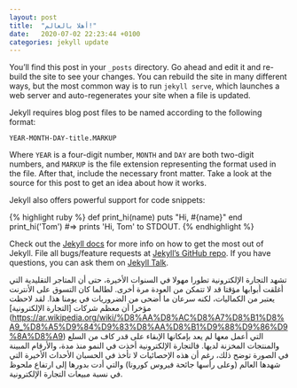 ```yaml
---
layout: post
title:  "أهلا بالعالم!"
date:   2020-07-02 22:23:44 +0100
categories: jekyll update
---
```

You’ll find this post in your `_posts` directory. Go ahead and edit it and re-build the site to see your changes. You can rebuild the site in many different ways, but the most common way is to run `jekyll serve`, which launches a web server and auto-regenerates your site when a file is updated.

Jekyll requires blog post files to be named according to the following format:

`YEAR-MONTH-DAY-title.MARKUP`

Where `YEAR` is a four-digit number, `MONTH` and `DAY` are both two-digit numbers, and `MARKUP` is the file extension representing the format used in the file. After that, include the necessary front matter. Take a look at the source for this post to get an idea about how it works.

Jekyll also offers powerful support for code snippets:

{% highlight ruby %}
def print_hi(name)
  puts "Hi, #{name}"
end
print_hi('Tom')
#=> prints 'Hi, Tom' to STDOUT.
{% endhighlight %}

Check out the [Jekyll docs][jekyll-docs] for more info on how to get the most out of Jekyll. File all bugs/feature requests at [Jekyll’s GitHub repo][jekyll-gh]. If you have questions, you can ask them on [Jekyll Talk][jekyll-talk].

تشهد التجارة الإلكترونية تطورا مهولا في السنوات الأخيرة، حتى أن المتاجر التقليدية التي أغلقت أبوابها مؤقتا قد لا تتمكن من العودة مرة أخرى. لطالما كان التسوق على الأنترنت يعتبر من الكماليات، لكنه سرعان ما أضحى من الضروريات في يومنا هذا. لقد لاحظت مؤخرا أن معظم شركات [التجارة الإلكترونية] (https://ar.wikipedia.org/wiki/%D8%AA%D8%AC%D8%A7%D8%B1%D8%A9_%D8%A5%D9%84%D9%83%D8%AA%D8%B1%D9%88%D9%86%D9%8A%D8%A9) التي أعمل معها لم يعد بإمكانها الإبقاء على قدر كاف من السلع والمنتجات المخزنة لديها. فالتجارة الإلكترونية أخذت في النمو منذ مدة، والأرقام المبينة في الصورة توضح ذلك، رغم أن هذه الإحصائيات لا تأخذ في الحسبان الأحداث الأخيرة التي شهدها العالم (وعلى رأسها جائحة فيروس كورونا) والتي أدت بدورها إلى ارتفاع ملحوظ في نسبة مبيعات التجارة الإلكترونية.

[jekyll-docs]: https://jekyllrb.com/docs/home
[jekyll-gh]:   https://github.com/jekyll/jekyll
[jekyll-talk]: https://talk.jekyllrb.com/
